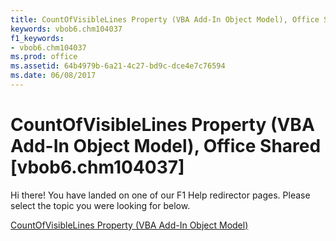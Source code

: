 ```yaml
---
title: CountOfVisibleLines Property (VBA Add-In Object Model), Office Shared [vbob6.chm104037]
keywords: vbob6.chm104037
f1_keywords:
- vbob6.chm104037
ms.prod: office
ms.assetid: 64b4979b-6a21-4c27-bd9c-dce4e7c76594
ms.date: 06/08/2017
---
```



# CountOfVisibleLines Property (VBA Add-In Object Model), Office Shared [vbob6.chm104037]

Hi there! You have landed on one of our F1 Help redirector pages. Please select the topic you were looking for below.

[CountOfVisibleLines Property (VBA Add-In Object Model)](http://msdn.microsoft.com/library/8fc38059-6347-2849-359a-46131da0dffd%28Office.15%29.aspx)

